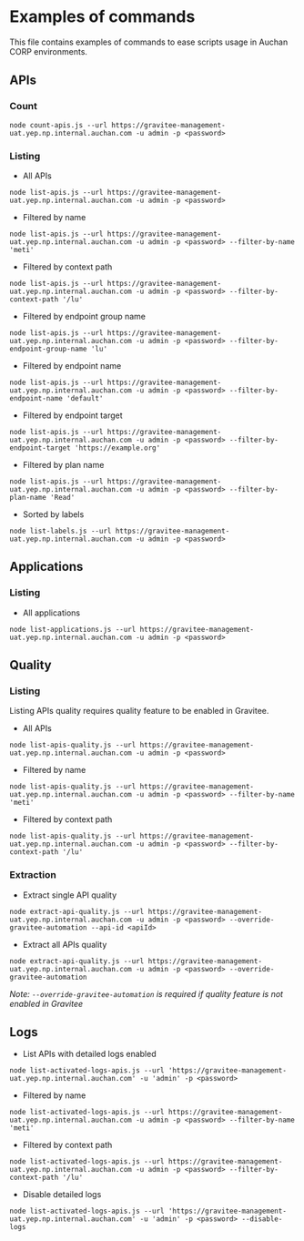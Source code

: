 # Examples of commands

This file contains examples of commands to ease scripts usage in Auchan CORP environments.

## APIs

### Count
```
node count-apis.js --url https://gravitee-management-uat.yep.np.internal.auchan.com -u admin -p <password>
```

### Listing

- All APIs
```
node list-apis.js --url https://gravitee-management-uat.yep.np.internal.auchan.com -u admin -p <password>
```

- Filtered by name
```
node list-apis.js --url https://gravitee-management-uat.yep.np.internal.auchan.com -u admin -p <password> --filter-by-name 'meti'
```

- Filtered by context path
```
node list-apis.js --url https://gravitee-management-uat.yep.np.internal.auchan.com -u admin -p <password> --filter-by-context-path '/lu'
```

- Filtered by endpoint group name
```
node list-apis.js --url https://gravitee-management-uat.yep.np.internal.auchan.com -u admin -p <password> --filter-by-endpoint-group-name 'lu'
```

- Filtered by endpoint name
```
node list-apis.js --url https://gravitee-management-uat.yep.np.internal.auchan.com -u admin -p <password> --filter-by-endpoint-name 'default'
```

- Filtered by endpoint target
```
node list-apis.js --url https://gravitee-management-uat.yep.np.internal.auchan.com -u admin -p <password> --filter-by-endpoint-target 'https://example.org'
```

- Filtered by plan name
```
node list-apis.js --url https://gravitee-management-uat.yep.np.internal.auchan.com -u admin -p <password> --filter-by-plan-name 'Read'
```

- Sorted by labels
```
node list-labels.js --url https://gravitee-management-uat.yep.np.internal.auchan.com -u admin -p <password>
```

## Applications

### Listing

- All applications
```
node list-applications.js --url https://gravitee-management-uat.yep.np.internal.auchan.com -u admin -p <password>
```

## Quality

### Listing

Listing APIs quality requires quality feature to be enabled in Gravitee.

- All APIs
```
node list-apis-quality.js --url https://gravitee-management-uat.yep.np.internal.auchan.com -u admin -p <password>
```

- Filtered by name
```
node list-apis-quality.js --url https://gravitee-management-uat.yep.np.internal.auchan.com -u admin -p <password> --filter-by-name 'meti'
```

- Filtered by context path
```
node list-apis-quality.js --url https://gravitee-management-uat.yep.np.internal.auchan.com -u admin -p <password> --filter-by-context-path '/lu'
```

### Extraction

- Extract single API quality
```
node extract-api-quality.js --url https://gravitee-management-uat.yep.np.internal.auchan.com -u admin -p <password> --override-gravitee-automation --api-id <apiId>
```

- Extract all APIs quality
```
node extract-api-quality.js --url https://gravitee-management-uat.yep.np.internal.auchan.com -u admin -p <password> --override-gravitee-automation
```

*Note: `--override-gravitee-automation` is required if quality feature is not enabled in Gravitee*

## Logs

- List APIs with detailed logs enabled
```
node list-activated-logs-apis.js --url 'https://gravitee-management-uat.yep.np.internal.auchan.com' -u 'admin' -p <password>
```

- Filtered by name
```
node list-activated-logs-apis.js --url https://gravitee-management-uat.yep.np.internal.auchan.com -u admin -p <password> --filter-by-name 'meti'
```

- Filtered by context path
```
node list-activated-logs-apis.js --url https://gravitee-management-uat.yep.np.internal.auchan.com -u admin -p <password> --filter-by-context-path '/lu'
```

- Disable detailed logs
```
node list-activated-logs-apis.js --url 'https://gravitee-management-uat.yep.np.internal.auchan.com' -u 'admin' -p <password> --disable-logs
```
